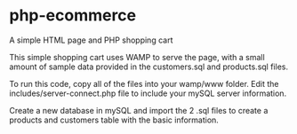 # php-ecommerce
A simple HTML page and PHP shopping cart

This simple shopping cart uses WAMP to serve the page, with a small amount of sample data provided in the customers.sql and products.sql files.

To run this code, copy all of the files into your wamp/www folder.  Edit the includes/server-connect.php file to include your mySQL server information.

Create a new database in mySQL and import the 2 .sql files to create a products and customers table with the basic information.
